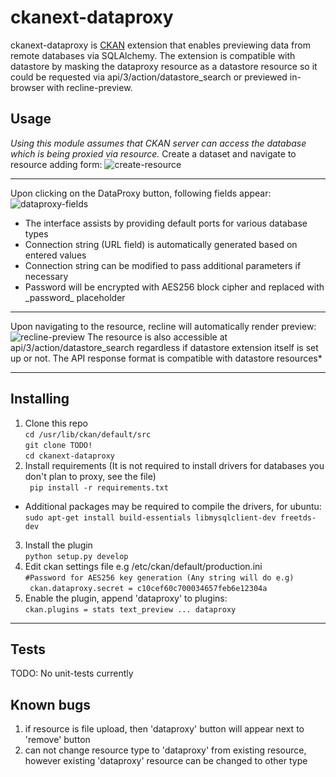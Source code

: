 ckanext-dataproxy
=========
ckanext-dataproxy is [CKAN](https://github.com/ckan/ckan) extension that enables previewing data from remote databases via SQLAlchemy. The extension is compatible with datastore by masking the dataproxy resource as a datastore resource so it could be requested via api/3/action/datastore_search or previewed in-browser with recline-preview.

Usage
-------
*Using this module assumes that CKAN server can access the database which is being proxied via resource.*
Create a dataset and navigate to resource adding form:
![create-resource](http://i.imgur.com/B7jAl7T.png)
 - - -
Upon clicking on the DataProxy button, following fields appear:
![dataproxy-fields](http://i.imgur.com/iQexXDM.png)

 - The interface assists by providing default ports for various database types
 - Connection string (URL field) is automatically generated based on entered values
 - Connection string can be modified to pass additional parameters if necessary
 - Password will be encrypted with AES256 block cipher and replaced with \_password\_ placeholder
- - -
Upon navigating to the resource, recline will automatically render preview:
![recline-preview](http://i.imgur.com/OCA4tMf.png)
The resource is also accessible at api/3/action/datastore_search regardless if datastore extension itself is set up or not. The API response format is compatible with datastore resources*
- - -
Installing
------------
1) Clone this repo  
`cd /usr/lib/ckan/default/src`  
`git clone TODO!`  
`cd ckanext-dataproxy`  
 2) Install requirements (It is not required to install drivers for databases you don't plan to proxy, see the file)  
` pip install -r requirements.txt`  
* Additional packages may be required to compile the drivers, for ubuntu:  
`sudo apt-get install build-essentials libmysqlclient-dev freetds-dev`  
3) Install the plugin  
`python setup.py develop`  
4) Edit ckan settings file e.g /etc/ckan/default/production.ini  
`#Password for AES256 key generation (Any string will do e.g)`  
` ckan.dataproxy.secret = c10cef60c700034657feb6e12304a`  
5) Enable the plugin, append 'dataproxy' to plugins:  
`ckan.plugins = stats text_preview ... dataproxy`  
- - -
Tests
----------------
TODO: No unit-tests currently

Known bugs
----------
1. if resource is file upload, then 'dataproxy' button will appear next to 'remove' button
2. can not change resource type to 'dataproxy' from existing resource, however existing 'dataproxy' resource can be changed to other type
